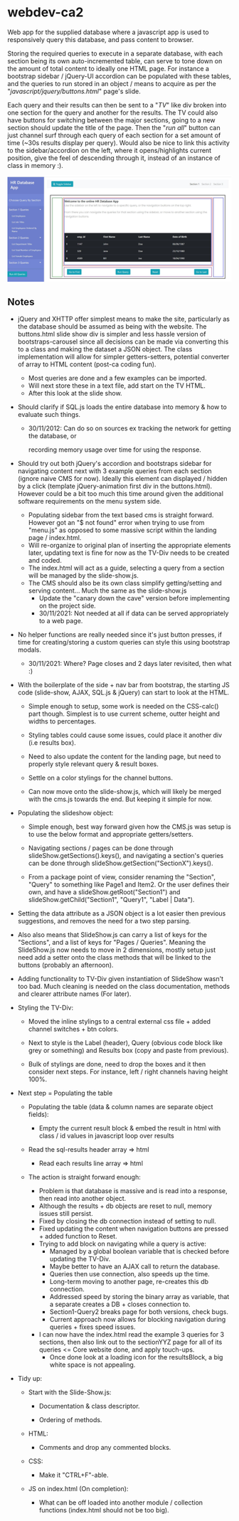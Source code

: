 # webdev-ca2
Web app for the supplied database where a javascript app is used to responsively query this database, and pass content to browser.

Storing the required queries to execute in a separate database, with each section being its own auto-incremented table, can serve to tone down on the amount of total content to ideally one HTML page. For instance a bootstrap sidebar / jQuery-UI accordion can be populated with these tables, and the queries to run stored in an object / means to acquire as per the "*javascript/jquery/buttons.html*" page's slide.

Each query and their results can then be sent to a "*TV*" like div broken into one section for the query and another for the results. The TV could also have buttons for switching between the major sections, going to a new section should update the title of the page. Then the "*run all*" button can just channel surf through each query of each section for a set amount of time (~30s results display per query). Would also be nice to link this activity to the sidebar/accordion on the left, where it opens/highlights current position, give the feel of descending through it, instead of an instance of class in memory :).



![app-index](./plan/tv-div-page-boilerplate.jpg)



## Notes

- jQuery and XHTTP offer simplest means to make the site, particularly as the database should be assumed as being with the website. The buttons.html slide show div is simpler and less hassle version of bootstraps-carousel since all decisions can be made via converting this to a class and making the dataset a JSON object. The class implementation will allow for simpler getters-setters, potential converter of array to HTML content (post-ca coding fun).

  - Most queries are done and a few examples can be imported.
  - Will next store these in a text file, add start on the TV HTML.
  - After this look at the slide show.

  

- Should clarify if SQL.js loads the entire database into memory & how to evaluate such things.

  - 30/11/2012: Can do so on sources ex tracking the network for getting the database, or 

    recording memory usage over time for using the response.

  

- Should try out both jQuery's accordion and bootstraps sidebar for navigating content next with 3 example queries from each section (ignore naive CMS for now). Ideally this element can displayed / hidden by a click (template jQuery-animation first div in the buttons.html). However could be a bit too much this time around given the additional software requirements on the menu system side.

  - Populating sidebar from the text based cms is straight forward. However got an "$ not found" error when trying to use from "menu.js" as opposed to some massive script within the landing page / index.html. 
  - Will re-organize to original plan of inserting the appropriate elements later, updating text is fine for now as the TV-Div needs to be created and coded.
  - The index.html will act as a guide, selecting a query from a section will be managed by the slide-show.js.
  - The CMS should also be its own class simplify getting/setting and serving content... Much the same as the slide-show.js
    - Update the "canary down the cave" version before implementing on the project side.
    - 30/11/2021: Not needed at all if data can be served appropriately to a web page.
  
  
  
- No helper functions are really needed since it's just button presses, if time for creating/storing a custom queries can style this using bootstrap modals.

  - 30/11/2021: Where? Page closes and 2 days later revisited, then what :)

  

- With the boilerplate of the side + nav bar from bootstrap, the starting JS code (slide-show, AJAX, SQL.js & jQuery) can start to look at the HTML.

  - Simple enough to setup, some work is needed on the CSS-calc() part though. Simplest is to use current scheme, outter height and widths to percentages.
  
  - Styling tables could cause some issues, could place it another div (i.e results box).
  
  - Need to also update the content for the landing page, but need to properly style relevant query & result boxes.
  
  - Settle on a color stylings for the channel buttons.
  
  - Can now move onto the slide-show.js, which will likely be merged with the cms.js towards the end. But keeping it simple for now.
  
    
  
- Populating the slideshow object:

  - Simple enough, best way forward given how the CMS.js was setup is to use the below format and appropriate getters/setters.
  
  - Navigating sections / pages can be done through slideShow.getSections().keys(), and navigating a section's queries can be done through slideShow.getSection("SectionX").keys().
    
  - From a package point of view, consider renaming the "Section", "Query" to something like Page1 and Item2. Or the user defines their own, and have a slideShow.getRoot("Section1") and slideShow.getChild("Section1", "Query1", "Label | Data").
  
    
  
-  Setting the data attribute as a JSON object is a lot easier then previous suggestions, and removes the need for a two step parsing.
  - Also also means that SlideShow.js can carry a list of keys for the "Sections", and a list of keys for "Pages / Queries". Meaning the SlideShow.js now needs to move in 2 dimensions, mostly setup just need add a setter onto the class methods that will be linked to the buttons (probably an afternoon).
  
  - Adding functionality to TV-Div given instantiation of SlideShow wasn't too bad. Much cleaning is needed on the class documentation, methods and clearer attribute names (For later).
  
    
  
- Styling the TV-Div:

  - Moved the inline stylings to a central external css file + added channel switches + btn colors.

  - Next to style is the Label (header), Query (obvious code block like grey or something) and Results box (copy and paste from previous).

  - Bulk of stylings are done, need to drop the boxes and it then consider next steps. For instance, left / right channels having height 100%.

    

- Next step = Populating the table

  - Populating the table (data & column names are separate object fields):
  
    - Empty the current result block & embed the result in html with class / id values in javascript loop over results
    
  - Read the sql-results header array => html
    - Read each results line array => html
  
      
    
  - The action is straight forward enough:
  
    - Problem is that database is massive and is read into a response, then read into another object.
    - Although the results + db objects are reset to null, memory issues still persist.
    - Fixed by closing the db connection instead of setting to null.
    - Fixed updating the content when navigation buttons are pressed + added function to Reset.
    - Trying to add block on navigating while a query is active:
      - Managed by a global boolean variable that is checked before updating the TV-Div.
      - Maybe better to have an AJAX call to return the database.
      - Queries then use connection, also speeds up the time.
      - Long-term moving to another page, re-creates this db connection.
      - Addressed speed by storing the binary array as variable, that a separate creates a DB + closes connection to.
      - Section1-Query2 breaks page for both versions, check bugs.
      - Current approach now allows for blocking navigation during queries + fixes speed issues.
    - I can now have the index.html read the example 3 queries for 3 sections, then also link out to the sectionYYZ page for all of its queries <= Core website done, and apply touch-ups.
      - Once done look at a loading icon for the resultsBlock, a big white space is not appealing.
    
    
  
- Tidy up:

  - Start with the Slide-Show.js:

    - Documentation & class descriptor.

    - Ordering of methods.

      

  - HTML:

    - Comments and drop any commented blocks.

      

  - CSS:

    - Make it "CTRL+F"-able.

      

  - JS on index.html (On completion):

    - What can be off loaded into another module / collection functions (index.html should not be too big).

